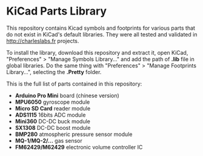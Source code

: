 # KiCad Parts Library

This repository contains Kicad symbols and footprints for various parts that do not exist in KiCad's default libraries. They were all tested and validated in http://charleslabs.fr projects.

To install the library, download this repository and extract it, open KiCad, "Preferences" > "Manage Symbols Library..." and add the path of **.lib** file in global libraries. Do the same thing with "Preferences" > "Manage Footprints Library...", selecting the **.Pretty** folder.

This is the full list of parts contained in this repository:
* **Arduino Pro Mini** board (chinese version)
* **MPU6050** gyroscope module
* **Micro SD Card** reader module
* **ADS1115** 16bits ADC module
* **Mini360** DC-DC buck module
* **SX1308** DC-DC boost module
* **BMP280** atmospheric pressure sensor module
* **MQ-1/MQ-2/...** gas sensor
* **FM62429/M62429** electronic volume controller IC
